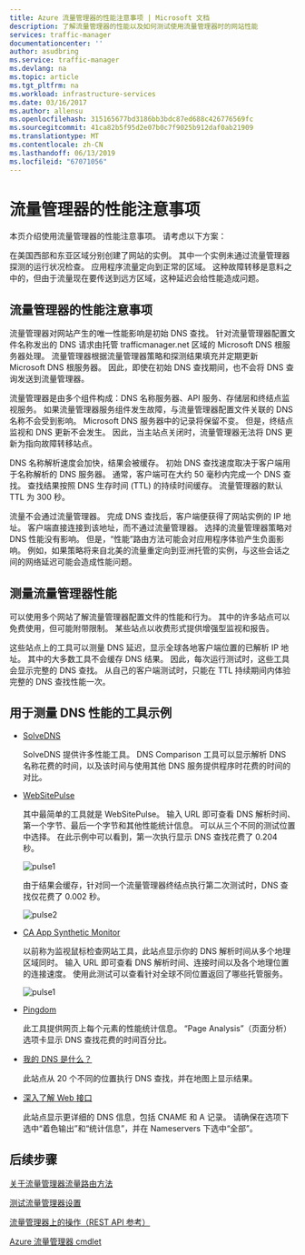 ```yaml
---
title: Azure 流量管理器的性能注意事项 | Microsoft 文档
description: 了解流量管理器的性能以及如何测试使用流量管理器时的网站性能
services: traffic-manager
documentationcenter: ''
author: asudbring
ms.service: traffic-manager
ms.devlang: na
ms.topic: article
ms.tgt_pltfrm: na
ms.workload: infrastructure-services
ms.date: 03/16/2017
ms.author: allensu
ms.openlocfilehash: 315165677bd3186bb3bdc87ed688c426776569fc
ms.sourcegitcommit: 41ca82b5f95d2e07b0c7f9025b912daf0ab21909
ms.translationtype: MT
ms.contentlocale: zh-CN
ms.lasthandoff: 06/13/2019
ms.locfileid: "67071056"
---
```

# <a name="performance-considerations-for-traffic-manager"></a>流量管理器的性能注意事项

本页介绍使用流量管理器的性能注意事项。 请考虑以下方案：

在美国西部和东亚区域分别创建了网站的实例。 其中一个实例未通过流量管理器探测的运行状况检查。 应用程序流量定向到正常的区域。 这种故障转移是意料之中的，但由于流量现在要传送到远方区域，这种延迟会给性能造成问题。

## <a name="performance-considerations-for-traffic-manager"></a>流量管理器的性能注意事项

流量管理器对网站产生的唯一性能影响是初始 DNS 查找。 针对流量管理器配置文件名称发出的 DNS 请求由托管 trafficmanager.net 区域的 Microsoft DNS 根服务器处理。 流量管理器根据流量管理器策略和探测结果填充并定期更新 Microsoft DNS 根服务器。 因此，即使在初始 DNS 查找期间，也不会将 DNS 查询发送到流量管理器。

流量管理器是由多个组件构成：DNS 名称服务器、API 服务、存储层和终结点监视服务。 如果流量管理器服务组件发生故障，与流量管理器配置文件关联的 DNS 名称不会受到影响。 Microsoft DNS 服务器中的记录将保留不变。 但是，终结点监视和 DNS 更新不会发生。 因此，当主站点关闭时，流量管理器无法将 DNS 更新为指向故障转移站点。

DNS 名称解析速度会加快，结果会被缓存。 初始 DNS 查找速度取决于客户端用于名称解析的 DNS 服务器。 通常，客户端可在大约 50 毫秒内完成一个 DNS 查找。 查找结果按照 DNS 生存时间 (TTL) 的持续时间缓存。 流量管理器的默认 TTL 为 300 秒。

流量不会通过流量管理器。 完成 DNS 查找后，客户端便获得了网站实例的 IP 地址。 客户端直接连接到该地址，而不通过流量管理器。 选择的流量管理器策略对 DNS 性能没有影响。 但是，“性能”路由方法可能会对应用程序体验产生负面影响。 例如，如果策略将来自北美的流量重定向到亚洲托管的实例，与这些会话之间的网络延迟可能会造成性能问题。

## <a name="measuring-traffic-manager-performance"></a>测量流量管理器性能

可以使用多个网站了解流量管理器配置文件的性能和行为。 其中的许多站点可以免费使用，但可能附带限制。 某些站点以收费形式提供增强型监视和报告。

这些站点上的工具可以测量 DNS 延迟，显示全球各地客户端位置的已解析 IP 地址。 其中的大多数工具不会缓存 DNS 结果。 因此，每次运行测试时，这些工具会显示完整的 DNS 查找。 从自己的客户端测试时，只能在 TTL 持续期间内体验完整的 DNS 查找性能一次。

## <a name="sample-tools-to-measure-dns-performance"></a>用于测量 DNS 性能的工具示例

* [SolveDNS](https://www.solvedns.com/dns-comparison/)

    SolveDNS 提供许多性能工具。 DNS Comparison 工具可以显示解析 DNS 名称花费的时间，以及该时间与使用其他 DNS 服务提供程序时花费的时间的对比。

* [WebSitePulse](https://www.websitepulse.com/help/tools.php)

    其中最简单的工具就是 WebSitePulse。 输入 URL 即可查看 DNS 解析时间、第一个字节、最后一个字节和其他性能统计信息。 可以从三个不同的测试位置中选择。 在此示例中可以看到，第一次执行显示 DNS 查找花费了 0.204 秒。

    ![pulse1](./media/traffic-manager-performance-considerations/traffic-manager-web-site-pulse.png)

    由于结果会缓存，针对同一个流量管理器终结点执行第二次测试时，DNS 查找仅花费了 0.002 秒。

    ![pulse2](./media/traffic-manager-performance-considerations/traffic-manager-web-site-pulse2.png)

* [CA App Synthetic Monitor](https://asm.ca.com/en/checkit.php)

    以前称为监视鼠标检查网站工具，此站点显示你的 DNS 解析时间从多个地理区域同时。 输入 URL 即可查看 DNS 解析时间、连接时间以及各个地理位置的连接速度。 使用此测试可以查看针对全球不同位置返回了哪些托管服务。

    ![pulse1](./media/traffic-manager-performance-considerations/traffic-manager-web-site-watchmouse.png)

* [Pingdom](https://tools.pingdom.com/)

    此工具提供网页上每个元素的性能统计信息。 “Page Analysis”（页面分析）选项卡显示 DNS 查找花费的时间百分比。

* [我的 DNS 是什么？](https://www.whatsmydns.net/)

    此站点从 20 个不同的位置执行 DNS 查找，并在地图上显示结果。

* [深入了解 Web 接口](https://www.digwebinterface.com)

    此站点显示更详细的 DNS 信息，包括 CNAME 和 A 记录。 请确保在选项下选中“着色输出”和“统计信息”，并在 Nameservers 下选中“全部”。

## <a name="next-steps"></a>后续步骤

[关于流量管理器流量路由方法](traffic-manager-routing-methods.md)

[测试流量管理器设置](traffic-manager-testing-settings.md)

[流量管理器上的操作（REST API 参考）](https://go.microsoft.com/fwlink/?LinkId=313584)

[Azure 流量管理器 cmdlet](https://docs.microsoft.com/powershell/module/az.trafficmanager)

